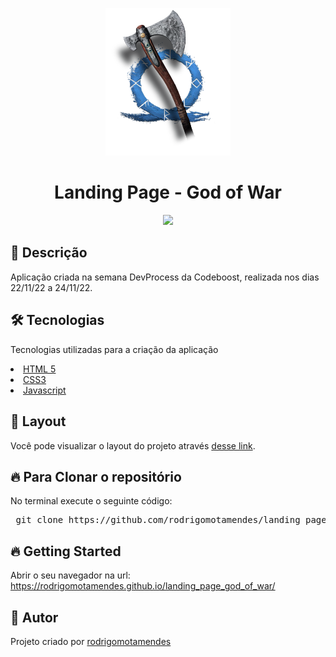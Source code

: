 <p align="center">
  <img src="img/axel.png" width="200">
</p>

<h1 align="center">Landing Page - God of War</h1>

  <p align="center">
   <img src="img/god-of-war-codeboost.gif" width="800">
  </p>

<h2>🚀 Descrição</h2>

  <p>Aplicação criada na semana DevProcess da Codeboost, realizada nos dias 22/11/22 a 24/11/22.</p>

<h2>🛠 Tecnologias</h2>

<p> Tecnologias utilizadas para a criação da aplicação</p>

<u>
 <li>
  <a href='https://developer.mozilla.org/pt-BR/docs/Web/Guide/HTML/HTML5' rel="nofollow">HTML 5</a>
 </li>
 <li>
  <a href='https://developer.mozilla.org/pt-BR/docs/Web/CSS' rel="nofollow">CSS3</a>
 </li>
 <li>
  <a href='https://developer.mozilla.org/pt-BR/docs/Web/JavaScript' rel="nofollow">Javascript</a>
 </li>
</u>

<h2>🔖 Layout</h2>

Você pode visualizar o layout do projeto através [desse link](https://www.figma.com/file/mlp701eG6kZHe3eeWPmY4E/Codeboost---God-of-War-Ragnarok-(Copy)?node-id=0%3A1&t=frwKm9uVUP88oOJR-1).

<h2>🔥 Para Clonar o repositório</h2>

<p>No terminal execute o seguinte código: </p>

<div class="highlight highlight-source-shell">
 <pre>
 git clone https://github.com/rodrigomotamendes/landing_page_god_of_war
</pre>

</div>

<h2>🔥 Getting Started</h2>

<p>Abrir o seu navegador na url: <a href='https://rodrigomotamendes.github.io/landing_page_god_of_war/' rel="nofollow">https://rodrigomotamendes.github.io/landing_page_god_of_war/</a></p>

<h2>💜 Autor</h2>

<p>Projeto criado por <a href='https://www.linkedin.com/in/rodrigo-mota-mendes/' rel="nofollow">rodrigomotamendes</a></p>
